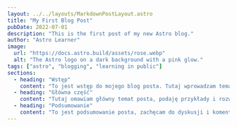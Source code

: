 ```yaml
---
layout: ../../layouts/MarkdownPostLayout.astro
title: "My First Blog Post"
pubDate: 2022-07-01
description: "This is the first post of my new Astro blog."
author: "Astro Learner"
image:
  url: "https://docs.astro.build/assets/rose.webp"
  alt: "The Astro logo on a dark background with a pink glow."
tags: ["astro", "blogging", "learning in public"]
sections:
  - heading: "Wstęp"
    content: "To jest wstęp do mojego blog posta. Tutaj wprowadzam temat."
  - heading: "Główna część"
    content: "Tutaj omawiam główny temat posta, podaję przykłady i rozwijam myśl."
  - heading: "Podsumowanie"
    content: "To jest podsumowanie posta, zachęcam do dyskusji i komentowania."
---
```


